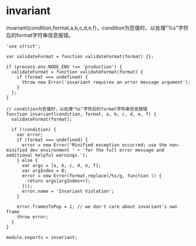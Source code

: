 # invariant

invariant(condition,format,a,b,c,d,e,f)，condition为否值时，以处理"%s"字符后的format字符串信息报错。

    'use strict';

    var validateFormat = function validateFormat(format) {};

    if (process.env.NODE_ENV !== 'production') {
      validateFormat = function validateFormat(format) {
        if (format === undefined) {
          throw new Error('invariant requires an error message argument');
        }
      };
    }

    // condition为否值时，以处理"%s"字符后的format字符串信息报错
    function invariant(condition, format, a, b, c, d, e, f) {
      validateFormat(format);

      if (!condition) {
        var error;
        if (format === undefined) {
          error = new Error('Minified exception occurred; use the non-minified dev environment ' + 'for the full error message and additional helpful warnings.');
        } else {
          var args = [a, b, c, d, e, f];
          var argIndex = 0;
          error = new Error(format.replace(/%s/g, function () {
            return args[argIndex++];
          }));
          error.name = 'Invariant Violation';
        }

        error.framesToPop = 1; // we don't care about invariant's own frame
        throw error;
      }
    }

    module.exports = invariant;